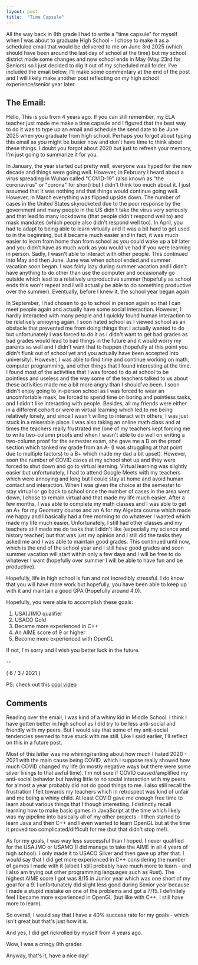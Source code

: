 ```yaml
---
layout: post
title:  "Time Capsule"
---
```


All the way back in 8th grade I had to write a "time capsule" for myself when I
was about to graduate High School - I chose to make it as a scheduled email that
would be delivered to me on June 3rd 2025 (which should have been around the last
day of school at the time) but my school district made some changes and now
school ends in May (May 23rd for Seniors) so I just decided to dig it out of my
scheduled mail folder. I've included the email below, I'll make some commentary
at the end of the post and I will likely make another post reflecting on my
high school experience/senior year later.

## The Email:

Hello,
This is you from 4 years ago. If you can still remember, my ELA teacher just made 
me make a time capsule and I figured that the best way to do it was to type up an 
email and schedule the send date to be June 2025 when you graduate from high school. 
Perhaps you forgot about typing this email as you might be busier now and don't have 
time to think about these things. I doubt you forgot about 2020 but just to refresh 
your memory, I'm just going to summarize it for you.

In January, the year started out pretty well, everyone was hyped for the new decade 
and things were going well. However, in February I heard about a virus spreading in 
Wuhan called "COVID-19" (also known as "the coronavirus" or "corona" for short) 
but I didn't think too much about it. I just assumed that it was nothing and that 
things would continue going well. However, in March everything was flipped upside down. 
The number of cases in the United States skyrocketed due to the poor response by 
the government and many people in the US didn't take the virus very seriously and 
that lead to many lockdowns (that people didn't respond well to) and mask mandates 
(which people also didn't respond well too). In April, you had to adapt to being 
able to learn virtually and it was a bit hard to get used to in the beginning, 
but it became much easier and in fact, it was much easier to learn from home than 
from school as you could wake up a bit later and you didn't have as much work as 
you would've had if you were learning in person. Sadly, I wasn't able to interact 
with other people. This continued into May and then June. June was when school 
ended and summer vacation soon began. I was fairly lazy during summer vacation and 
I didn't have anything to do other than use the computer and occasionally go outside 
which lead to a relatively unproductive summer (hopefully as school ends this 
won't repeat and I will actually be able to do something productive over the 
summer). Eventually, before I knew it, the school year began again.

In September, I had chosen to go to school in person again so that I can meet people 
again and actually have some social interaction. However, I hardly interacted with 
many people and I quickly found human interaction to be relatively annoying again. 
I soon hated school as I viewed school as an obstacle that prevented me from doing 
things that I actually wanted to do but unfortunately I was forced to do it as I 
didn't want to get bad grades as bad grades would lead to bad things in the future 
and it would worry my parents as well and I didn't want that to happen (hopefully 
at this point you didn't flunk out of school yet and you actually have been 
accepted into university). However, I was able to find time and continue working 
on math, computer programming, and other things that I found interesting at the time. 
I found most of the activities that I was forced to do at school to be pointless 
and useless and the way some of the teachers talked to us about these activities 
made me a bit more angry than I should've been. I soon didn't enjoy going to 
in-person school as I was forced to wear an uncomfortable mask, be forced to spend 
time on boring and pointless tasks, and I didn't like interacting with people. 
Besides, all my friends were either in a different cohort or were in virtual learning 
which led to me being relatively lonely, and since I wasn't willing to interact with 
others, I was just stuck in a miserable place. I was also taking an online math 
class and at times the teachers really frustrated me (one of my teachers kept 
forcing me to write two-column proofs and when I wasn't able to do well on writing
a two-column proof for the semester exam, she gave me a D on the proof section which 
tanked my grade from an A- (I was struggling at that point due to multiple factors) 
to a B+ which made my dad a bit upset). However, soon the number of COVID cases 
at my school shot up and they were forced to shut down and go to virtual learning. 
Virtual learning was slightly easier but unfortunately, I had to attend Google Meets 
with my teachers which were annoying and long but I could stay at home and avoid 
human contact and interaction. When I was given the choice at the semester to stay
virtual or go back to school once the number of cases in the area went down, 
I chose to remain virtual and that made my life much easier. After a few months, 
I was able to complete my math classes and I was able to get an A+ for my Geometry 
course and an A for my Algebra course which made me happy and I basically had a 
free morning to do whatever I wanted which made my life much easier. Unfortunately, 
I still had other classes and my teachers still made me do tasks that I didn't like 
(especially my science and history teacher) but that was just my opinion and I 
still did the tasks they asked me and I was able to maintain good grades. 
This continued until now, which is the end of the school year and I still have 
good grades and soon summer vacation will start within only a few days and I will 
be free to do whatever I want (hopefully over summer I will be able to have fun and be productive).

Hopefully, life in high school is fun and not incredibly stressful. I do know
that you will have more work but hopefully, you have been able to keep up with it 
and maintain a good GPA (Hopefully around 4.0).

Hopefully, you were able to accomplish these goals:

1. USA(J)MO qualifier
2. USACO Gold
3. Became more experienced in C++
4. An AIME score of 9 or higher
5. Become more experienced with OpenGL

If not, I'm sorry and I wish you better luck in the future. 

\--

( 6 / 3 / 2021 )

PS: check out this [cool video](https://www.youtube.com/watch?v=dQw4w9WgXcQ&ab_channel=RickAstleyVEVO)

## Comments

Reading over the email, I was kind of a whiny kid in Middle School. I think I
have gotten better in high school as I did try to be less anti-social and friendly
with my peers. But I would say that some of my anti-social tendencies seemed to
have stuck with me still. Like I said earlier, I'll reflect on this in a future
post.

Most of this letter was me whining/ranting about how much I hated 2020 - 2021
with the main cause being COVID, which I suppose really showed how much COVID
changed my life (in mostly negative ways but there were some silver linings to
that awful time). I'm not sure if COVID caused/amplified my anti-social behavior
but having little to no social interaction with my peers for almost a year probably
did not do good things to me. I also still recall the frustration I felt towards
my teachers which in retrospect was kind of unfair and me being a whiny child.
At least COVID gave me enough free time to learn about various things that I
though interesting. I distinctly recall learning how to make basic games in
JavaScript at the time which likely was my pipeline into basically all of my
other projects - I then started to learn Java and then C++ and I even wanted to
learn OpenGL but at the time it proved too complicated/difficult for me 
(but that didn't stop me!).

As for my goals, I was way less successful than I hoped. I never qualified for
the USAJMO or USAMO (I did manage to take the AIME in all 4 years of high school).
I only made it to USACO Silver and then gave up after that. I would say that I
did get more experienced in C++ considering the number of games I made with
it (albeit I still probably have much more to learn - and I also am trying out
other programming languages such as Rust). The highest AIME score I got was 
8/15 in Junior year which was one short of my goal for a 9. I unfortunately
did slight less good during Senior year because I made a stupid mistake on one
of the problems and got a 7/15. I definitely feel I became more experienced in
OpenGL (but like with C++, I still have more to learn).

So overall, I would say that I have a 40% success rate for my goals - which isn't
great but that's just how it is.

And yes, I did get rickrolled by myself from 4 years ago. 

Wow, I was a cringy 8th grader.

Anyway, that's it, have a nice day!
